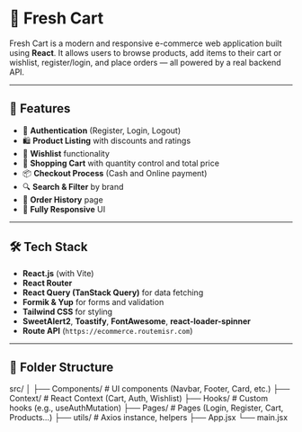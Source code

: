 # 🛒 Fresh Cart

Fresh Cart is a modern and responsive e-commerce web application built using **React**. It allows users to browse products, add items to their cart or wishlist, register/login, and place orders — all powered by a real backend API.

---

## 🚀 Features

- 🔐 **Authentication** (Register, Login, Logout)
- 🛍️ **Product Listing** with discounts and ratings
- 💚 **Wishlist** functionality
- 🛒 **Shopping Cart** with quantity control and total price
- 📦 **Checkout Process** (Cash and Online payment)
- 🔍 **Search & Filter** by brand
- 📄 **Order History** page
- 📱 **Fully Responsive** UI

---

## 🛠️ Tech Stack

- **React.js** (with Vite)
- **React Router**
- **React Query (TanStack Query)** for data fetching
- **Formik & Yup** for forms and validation
- **Tailwind CSS** for styling
- **SweetAlert2**, **Toastify**, **FontAwesome**, **react-loader-spinner**
- **Route API** (`https://ecommerce.routemisr.com`)

---

## 🧩 Folder Structure

src/
│
├── Components/ # UI components (Navbar, Footer, Card, etc.)
├── Context/ # React Context (Cart, Auth, Wishlist)
├── Hooks/ # Custom hooks (e.g., useAuthMutation)
├── Pages/ # Pages (Login, Register, Cart, Products...)
├── utils/ # Axios instance, helpers
├── App.jsx
└── main.jsx


